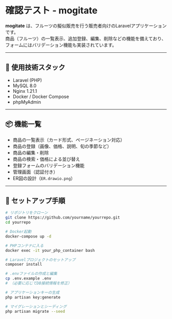 # 確認テスト - mogitate

**mogitate** は、フルーツの擬似販売を行う販売者向けのLaravelアプリケーションです。  
商品（フルーツ）の一覧表示、追加登録、編集、削除などの機能を備えており、フォームにはバリデーション機能も実装されています。

---

## 🔧 使用技術スタック

- Laravel (PHP)
- MySQL 8.0
- Nginx 1.21.1
- Docker / Docker Compose
- phpMyAdmin

---

## 📦 機能一覧

- 商品の一覧表示（カード形式、ページネーション対応）
- 商品の登録（画像、価格、説明、旬の季節など）
- 商品の編集・削除
- 商品の検索・価格による並び替え
- 登録フォームのバリデーション機能
- 管理画面（認証付き）
- ER図の設計（`ER.drawio.png`）

---

## 🚀 セットアップ手順

```bash
# リポジトリをクローン
git clone https://github.com/yourname/yourrepo.git
cd yourrepo

# Docker起動
docker-compose up -d

# PHPコンテナに入る
docker exec -it your_php_container bash

# Laravelプロジェクトのセットアップ
composer install

# .envファイルの作成と編集
cp .env.example .env
# （必要に応じてDB接続情報を修正）

# アプリケーションキーの生成
php artisan key:generate

# マイグレーションとシーディング
php artisan migrate --seed
